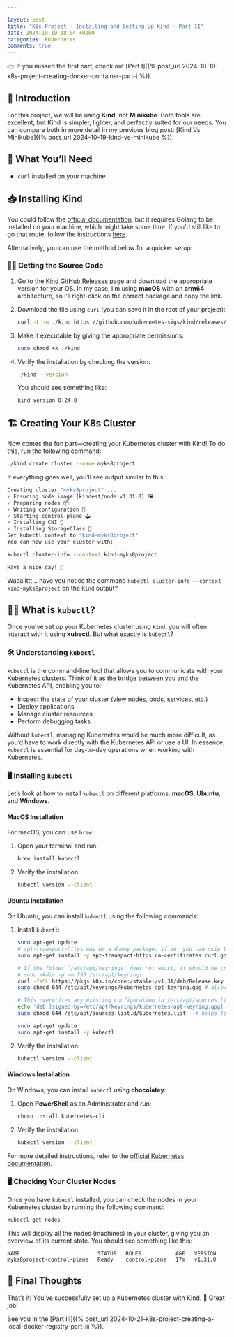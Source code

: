 ```yaml
---

layout: post
title: "K8s Project - Installing and Setting Up Kind - Part II"
date: 2024-10-19 18:04 +0200
categories: Kubernetes
comments: true
---
```


👉 If you missed the first part, check out [Part I]({% post_url 2024-10-19-k8s-project-creating-docker-container-part-i %}).

## 🚀 Introduction

For this project, we will be using **Kind**, not **Minikube**. Both tools are excellent, but Kind is simpler, lighter, and perfectly suited for our needs. You can compare both in more detail in my previous blog post: [Kind Vs Minikube]({% post_url 2024-10-19-kind-vs-minikube %}).

## 🔧 What You’ll Need

- `curl` installed on your machine

## 📥 Installing Kind

You could follow the [official documentation](https://kind.sigs.k8s.io/docs/user/quick-start/#installation), but it requires Golang to be installed on your machine, which might take some time. If you'd still like to go that route, follow the instructions [here](https://kind.sigs.k8s.io/docs/user/quick-start/#installation).

Alternatively, you can use the method below for a quicker setup:

### 🧑‍💻 Getting the Source Code

1. Go to the [Kind GitHub Releases page](https://github.com/kubernetes-sigs/kind/releases) and download the appropriate version for your OS.
   In my case, I’m using **macOS** with an **arm64** architecture, so I’ll right-click on the correct package and copy the link.

2. Download the file using `curl` (you can save it in the root of your project):

    ```bash
    curl -L -o ./kind https://github.com/kubernetes-sigs/kind/releases/download/v0.24.0/kind-darwin-arm64
    ```

3. Make it executable by giving the appropriate permissions:

    ```bash
    sudo chmod +x ./kind
    ```

4. Verify the installation by checking the version:

    ```bash
    ./kind --version
    ```

   You should see something like:

    ```bash
    kind version 0.24.0
    ```

## 🏗️ Creating Your K8s Cluster

Now comes the fun part—creating your Kubernetes cluster with Kind! To do this, run the following command:

```bash
./kind create cluster --name myks8project
```

If everything goes well, you’ll see output similar to this:

```bash
Creating cluster "myks8project" ...
✓ Ensuring node image (kindest/node:v1.31.0) 🖼
✓ Preparing nodes 📦
✓ Writing configuration 📜
✓ Starting control-plane 🕹️
✓ Installing CNI 🔌
✓ Installing StorageClass 💾
Set kubectl context to "kind-myks8project"
You can now use your cluster with:

kubectl cluster-info --context kind-myks8project

Have a nice day! 👋
```

Waaaiittt... have you notice the command `kubectl cluster-info --context kind-myks8project` on the `Kind` output?

## 🧑‍💻 What is `kubectl`?

Once you've set up your Kubernetes cluster using `Kind`, you will often interact with it using **kubectl**. But what exactly is `kubectl`?

### 🛠️ Understanding `kubectl`

`kubectl` is the command-line tool that allows you to communicate with your Kubernetes clusters. Think of it as the bridge between you and the Kubernetes API, enabling you to:

- Inspect the state of your cluster (view nodes, pods, services, etc.)
- Deploy applications
- Manage cluster resources
- Perform debugging tasks

Without `kubectl`, managing Kubernetes would be much more difficult, as you’d have to work directly with the Kubernetes API or use a UI. In essence, `kubectl` is essential for day-to-day operations when working with Kubernetes.

### 🖥️ Installing `kubectl`

Let’s look at how to install `kubectl` on different platforms: **macOS**, **Ubuntu**, and **Windows**.

#### MacOS Installation

For macOS, you can use `brew`:

1. Open your terminal and run:

    ```bash
    brew install kubectl
    ```

2. Verify the installation:

    ```bash
    kubectl version --client
    ```

#### Ubuntu Installation

On Ubuntu, you can install `kubectl` using the following commands:

1. Install `kubectl`:

    ```bash
    sudo apt-get update
    # apt-transport-https may be a dummy package; if so, you can skip that package
    sudo apt-get install -y apt-transport-https ca-certificates curl gnupg
    ```

    ```bash
    # If the folder `/etc/apt/keyrings` does not exist, it should be created before the curl command, read the note below.
    # sudo mkdir -p -m 755 /etc/apt/keyrings
    curl -fsSL https://pkgs.k8s.io/core:/stable:/v1.31/deb/Release.key | sudo gpg --dearmor -o /etc/apt/keyrings/kubernetes-apt-keyring.gpg
    sudo chmod 644 /etc/apt/keyrings/kubernetes-apt-keyring.gpg # allow unprivileged APT programs to read this keyring
    ```

    ```bash
    # This overwrites any existing configuration in /etc/apt/sources.list.d/kubernetes.list
    echo 'deb [signed-by=/etc/apt/keyrings/kubernetes-apt-keyring.gpg] https://pkgs.k8s.io/core:/stable:/v1.31/deb/ /' | sudo tee /etc/apt/sources.list.d/kubernetes.list
    sudo chmod 644 /etc/apt/sources.list.d/kubernetes.list   # helps tools such as command-not-found to work correctly
    ```

    ```bash
    sudo apt-get update
    sudo apt-get install -y kubectl
    ```

2. Verify the installation:

    ```bash
    kubectl version --client
    ```

#### Windows Installation

On Windows, you can install `kubectl` using **chocolatey**:

1. Open **PowerShell** as an Administrator and run:

    ```bash
    choco install kubernetes-cli
    ```

2. Verify the installation:

    ```bash
    kubectl version --client
    ```

For more detailed instructions, refer to the [official Kubernetes documentation](https://kubernetes.io/docs/tasks/tools/).

### 🖥️ Checking Your Cluster Nodes

Once you have `kubectl` installed, you can check the nodes in your Kubernetes cluster by running the following command:

```bash
kubectl get nodes
```

This will display all the nodes (machines) in your cluster, giving you an overview of its current state. You should see something like this:

```shell
NAME                         STATUS   ROLES           AGE   VERSION
myks8project-control-plane   Ready    control-plane   17m   v1.31.0
```

## 🌟 Final Thoughts

That’s it! You’ve successfully set up a Kubernetes cluster with Kind. 🎉 Great job!

See you in the [Part III]({% post_url 2024-10-21-k8s-project-creating-a-local-docker-registry-part-iii %}).
